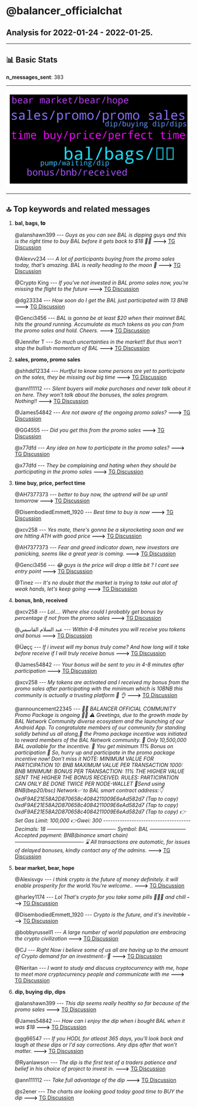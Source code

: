 # **@balancer_officialchat**
 ## Analysis for **2022-01-24** - **2022-01-25**.

---

## 📊 **Basic Stats**

**n_messages_sent**: 383

---
![wordcloud](balancer_officialchat_1Days_wordcloud.png)

---


## 🔝 **Top keywords and related messages**

1. **bal, bags, 𝐭𝐨**

    @alanshawn399 --- *Guys as you can see BAL is dipping  guys and this is the right time to buy BAL before it gets back to $18 💯💪* **--->** [TG Discussion](https://t.me/balancer_officialchat/24932)

    @Alexvv234 --- *A lot of participants buying from the promo sales today, that's amazing. BAL is really heading to the moon 🚀* **--->** [TG Discussion](https://t.me/balancer_officialchat/25461)

    @Crypto King --- *If you've not invested in BAL promo sales now, you're missing the flight to the future* **--->** [TG Discussion](https://t.me/balancer_officialchat/24958)

    @dg23334 --- *How soon do I get the BAL just participated with 13 BNB* **--->** [TG Discussion](https://t.me/balancer_officialchat/24977)

    @Genci3456 --- *BAL is gonna be at least $20 when their mainnet BAL hits the ground running. Accumulate as much tokens as you can from the promo sales and hold. Cheers.* **--->** [TG Discussion](https://t.me/balancer_officialchat/25147)

    @Jennifer T --- *So much uncertainties in the market!! But thus won't stop the bullish momentum of BAL* **--->** [TG Discussion](https://t.me/balancer_officialchat/25118)

2. **sales, promo, promo sales**

    @shhdd12334 --- *Hurtful to know some persons are yet to participate on the sales, they be missing out big time* **--->** [TG Discussion](https://t.me/balancer_officialchat/25380)

    @ann111112 --- *Silent buyers will make purchases and never talk about it on here. They won't talk about the bonuses, the sales program. Nothing!!* **--->** [TG Discussion](https://t.me/balancer_officialchat/24973)

    @James54842 --- *Are not aware of the ongoing promo sales?* **--->** [TG Discussion](https://t.me/balancer_officialchat/25107)

    @GG4555 --- *Did you get this from the promo sales* **--->** [TG Discussion](https://t.me/balancer_officialchat/25445)

    @x77dfd --- *Any idea on how to participate in the promo sales?* **--->** [TG Discussion](https://t.me/balancer_officialchat/24924)

    @x77dfd --- *They be complaining and hating when they should be participating in the promo sales* **--->** [TG Discussion](https://t.me/balancer_officialchat/24993)

3. **time buy, price, perfect time**

    @AH7377373 --- *better to buy now, the uptrend will be up until tomorrow* **--->** [TG Discussion](https://t.me/balancer_officialchat/25338)

    @DisembodiedEmmett_1920 --- *Best time to buy is now* **--->** [TG Discussion](https://t.me/balancer_officialchat/25463)

    @xcv258 --- *Yes mate, there's gonna be a skyrocketing soon and we are hitting ATH with good price* **--->** [TG Discussion](https://t.me/balancer_officialchat/25148)

    @AH7377373 --- *Fear and greed indicator down, new investors are panicking, seems like a great year is coming.* **--->** [TG Discussion](https://t.me/balancer_officialchat/25240)

    @Genci3456 --- *😂 guys is the price will drop a little bit ? I cant see entry point* **--->** [TG Discussion](https://t.me/balancer_officialchat/25193)

    @Tinez --- *It's no doubt that the market is trying to take out alot of weak hands, let's keep going* **--->** [TG Discussion](https://t.me/balancer_officialchat/25179)

4. **bonus, bnb, received**

    @xcv258 --- *Lol.... Where else could I probably get bonus by percentage if not from the promo sales* **--->** [TG Discussion](https://t.me/balancer_officialchat/25446)

    @عبد السلام القاسمي --- *Within 4-8 minutes you will receive you tokens and bonus* **--->** [TG Discussion](https://t.me/balancer_officialchat/24981)

    @Üøçç --- *If i invest will my bonus truly come? And how long will it take before receive if I will truly receive bonus* **--->** [TG Discussion](https://t.me/balancer_officialchat/25111)

    @James54842 --- *Your bonus will be sent to you in 4-8 minutes after participation* **--->** [TG Discussion](https://t.me/balancer_officialchat/25113)

    @xcv258 --- *My tokens are activated and I received  my bonus from the promo sales after participating  with the minimum which is 10BNB this community  is actually  a trusting platform  🙌 👌* **--->** [TG Discussion](https://t.me/balancer_officialchat/25312)

    @announcement22345 --- *🎉🎉 BALANCER OFFICIAL COMMUNITY Promo Package is ongoing  🎉🎉  ⚠️ Greetings, due to the growth made by BAL Network Community diverse ecosystem and the launching of our Android App. To congratulate members of our community for standing solidly behind us all along,🙏 the Promo package incentive was initiated to reward members of the BAL Network  community.  🔆 Only 10,500,000 BAL available for the incentive. 🔆 You get minimum 11% Bonus on participation  🤩 So, hurry up and participate in the promo package incentive now! Don't miss it  NOTE:   MINIMUM VALUE FOR PARTICIPATION   10: BNB   MAXIMUM VALUE PER TRANSACTION   1000: BNB   MINIMUM: BONUS PER TRANSACTION: 11%   THE HIGHER VALUE SENT THE HIGHER THE BONUS RECEIVED.   RULES:   PARTICIPATION CAN ONLY BE DONE TWICE PER NODE-WALLET  🔻Send using BNB(bep20/bsc) Network✅ to BAL smart contract address:👇   0xdF9AE21E58A2D870658c4084211009E6eAd582d7 (Tap to copy)   0xdF9AE21E58A2D870658c4084211009E6eAd582d7 (Tap to copy)   0xdF9AE21E58A2D870658c4084211009E6eAd582d7 (Tap to copy)  👉Set Gas Limit: 100,000  👉Gwei: 300  ------------------------------------- Decimals: 18 —————————————-  Symbol: BAL ——————— Accepted payment: BNB(binance smart chain) —————————————- ⌛️ All transactions are automatic, for issues of delayed bonuses, kindly contact any of the admins.* **--->** [TG Discussion](https://t.me/balancer_officialchat/25156)

5. **bear market, bear, hope**

    @Alexisvgv --- *i think crypto is the future of money definitely. it will enable prosperity for the world.You're welcome..* **--->** [TG Discussion](https://t.me/balancer_officialchat/24990)

    @harley1174 --- *Lol  That's crypto for you take some pills 💊💊💊 and chill* **--->** [TG Discussion](https://t.me/balancer_officialchat/24968)

    @DisembodiedEmmett_1920 --- *Crypto is the future, and it's inevitable* **--->** [TG Discussion](https://t.me/balancer_officialchat/25404)

    @bobbyrussell1 --- *A large number of world population are  embracing the crypto civilization* **--->** [TG Discussion](https://t.me/balancer_officialchat/25069)

    @CJ --- *Right Now i believe some of us  all are having up to the amount of Crypto demand for an investment✅💯* **--->** [TG Discussion](https://t.me/balancer_officialchat/25439)

    @Neritan --- *I want to study and discuss cryptocurrency with me, hope to meet more cryptocurrency people and communicate with me* **--->** [TG Discussion](https://t.me/balancer_officialchat/25265)

6. **dip, buying dip, dips**

    @alanshawn399 --- *This dip seems really healthy so far because of the promo sales* **--->** [TG Discussion](https://t.me/balancer_officialchat/24922)

    @James54842 --- *How can i enjoy the dip when i   bought BAL when it was $18* **--->** [TG Discussion](https://t.me/balancer_officialchat/24942)

    @gg66547 --- *If you HODL for atleast 365 days, you'll look back and laugh at these dips or I'd say corrections. Any dips after that won't matter.* **--->** [TG Discussion](https://t.me/balancer_officialchat/25151)

    @Ryanlawson --- *The dip is the first test of a traders patience and belief in his choice of project to invest in.* **--->** [TG Discussion](https://t.me/balancer_officialchat/25243)

    @ann111112 --- *Take full advantage of the dip* **--->** [TG Discussion](https://t.me/balancer_officialchat/24935)

    @s2ener --- *The charts are looking good today good time to BUY the dip* **--->** [TG Discussion](https://t.me/balancer_officialchat/24991)

